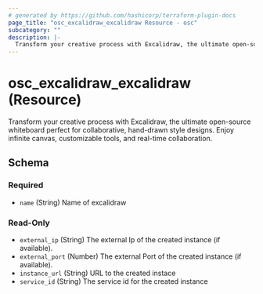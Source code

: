 ```yaml
---
# generated by https://github.com/hashicorp/terraform-plugin-docs
page_title: "osc_excalidraw_excalidraw Resource - osc"
subcategory: ""
description: |-
  Transform your creative process with Excalidraw, the ultimate open-source whiteboard perfect for collaborative, hand-drawn style designs. Enjoy infinite canvas, customizable tools, and real-time collaboration.
---
```


# osc_excalidraw_excalidraw (Resource)

Transform your creative process with Excalidraw, the ultimate open-source whiteboard perfect for collaborative, hand-drawn style designs. Enjoy infinite canvas, customizable tools, and real-time collaboration.



<!-- schema generated by tfplugindocs -->
## Schema

### Required

- `name` (String) Name of excalidraw

### Read-Only

- `external_ip` (String) The external Ip of the created instance (if available).
- `external_port` (Number) The external Port of the created instance (if available).
- `instance_url` (String) URL to the created instace
- `service_id` (String) The service id for the created instance
